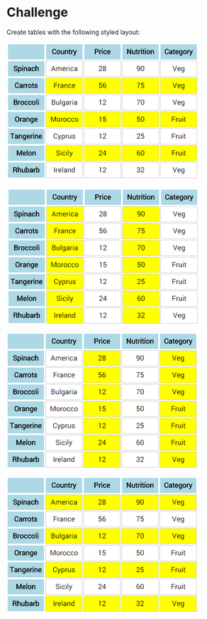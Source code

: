 # Challenge

Create tables with the following styled layout: 

![](imgs/image5.png)

![](imgs/image6.png)

![](imgs/image7.png)

![](imgs/image8.png)
